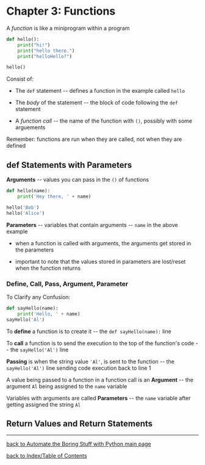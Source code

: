 # Chapter 3: Functions

A *function* is like a miniprogram within a program
```python
def hello():
    print("hi!")
    print("hello there.")
    print("helloHello?")

hello()
```

Consist of:

* The `def` statement -- defines a function in the example called `hello`

* The *body* of the statement -- the block of code following the `def` statement

* A *function call* -- the name of the function with `()`, possibly with some arguements

Remember: functions are run when they are called, not when they are defined


## def Statements with Parameters

**Arguments** -- values you can pass in the `()` of functions
```python
def hello(name):
    print('Hey there, ' + name)

hello('Bob')
hello('Alice')
```

**Parameters** -- variables that contain arguments -- `name` in the above example

* when a function is called with arguments, the arguments get stored in the parameters

* important to note that the values stored in parameters are lost/reset when the function returns

### Define, Call, Pass, Argument, Parameter

To Clarify any Confusion:
```python
def sayHello(name):
    print('Hello, ' + name)
sayHello('Al')
```

To **define** a function is to create it -- the `def sayHello(name):` line

To **call** a function is to send the execution to the top of the function's code -- the `sayHello('Al')` line

**Passing** is when the string value `'Al'`, is sent to the function -- the `sayHello('Al')` line sending code execution back to line 1

A value being passed to a function in a function call is an **Argument** -- the argument `Al` being assigned to the `name` variable

Variables with arguments are called **Parameters** -- the `name` variable after getting assigned the string `Al`


## Return Values and Return Statements


---
[back to Automate the Boring Stuff with Python main page](atbswp.md)

[back to Index/Table of Contents](index.md)
